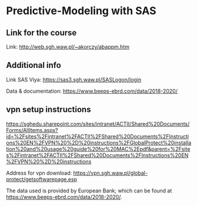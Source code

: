 # Predictive-Modeling with SAS
## Link for the course
Link: http://web.sgh.waw.pl/~akorczy/abappm.htm

## Additional info
Link SAS Viya: https://sas3.sgh.waw.pl/SASLogon/login

Data & documentation: https://www.beeps-ebrd.com/data/2018-2020/

## vpn setup instructions
https://sghedu.sharepoint.com/sites/intranet/ACTII/Shared%20Documents/Forms/AllItems.aspx?id=%2Fsites%2Fintranet%2FACTII%2FShared%20Documents%2FInstructions%20EN%2FVPN%20%2D%20instructions%2FGlobalProtect%20installation%20and%20usage%20guide%20for%20MAC%2Epdf&parent=%2Fsites%2Fintranet%2FACTII%2FShared%20Documents%2FInstructions%20EN%2FVPN%20%2D%20instructions

Address for vpn download: https://vpn.sgh.waw.pl/global-protect/getsoftwarepage.esp

The data used is provided by European Bank; which can be found at https://www.beeps-ebrd.com/data/2018-2020/.
